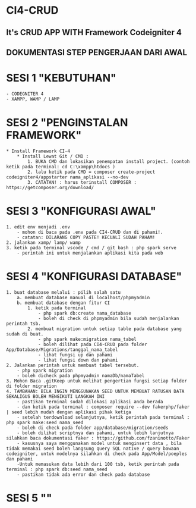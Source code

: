 # CI4-CRUD
## It's CRUD APP WITH Framework Codeigniter 4

## DOKUMENTASI STEP PENGERJAAN DARI AWAL
# SESI 1 "KEBUTUHAN"
    - CODEGNITER 4
    - XAMPP, WAMP / LAMP
# SESI 2 "PENGINSTALAN FRAMEWORK"
    * Install Framework CI-4
        * Install Lewat Git / CMD : 
            1. BUKA CMD dan lokasikan penempatan install project. (contoh ketik pada terminal: cd C:\xampp\htdocs ) 
            2. lalu ketik pada CMD = composer create-project codeigniter4/appstarter nama_aplikasi --no-dev 
            3. CATATAN! : harus terinstall COMPOSER : https://getcomposer.org/download/
# SESI 3 "KONFIGURASI AWAL"
    1. edit env menjadi .env
        - mohon di baca pada .env pada CI4-CRUD dan di pahami!.
        - catatan: DILARANG COPY PASTE! KECUALI SUDAH PAHAM!
    2. jalankan xamp/ lamp/ wamp
    3. ketik pada terminal vscode / cmd / git bash : php spark serve   
        - perintah ini untuk menjalankan aplikasi kita pada web
# SESI 4 "KONFIGURASI DATABASE"
    1. buat database melalui : pilih salah satu
        a. membuat database manual di localhost/phpmyadmin
        b. membuat database dengan fitur CI 
            1. ketik pada terminal 
                - php spark db:create nama_database
                - boleh di check di phpmyadmin bila sudah menjalankan perintah tsb.
            2. membuat migration untuk setiap table pada database yang sudah di buat.
                - php spark make:migration nama_tabel 
                - boleh dilihat pada CI4-CRUD pada folder App/Database/Migrations/tanggal_nama_tabel
                - lihat fungsi up dan pahami
                - lihat fungsi down dan pahami
    2. Jalankan perintah untuk membuat tabel tersebut.
        - php spark migration     
        - boleh dicheck pada phpmyadmin namaDb/namaTabel  
    3. Mohon Baca .gitKeep untuk melihat pengertian fungsi setiap folder di folder migration
    4. TAMBAHAN: BILA INGIN MENGGUNAKAN SEED UNTUK MEMBUAT RATUSAN DATA SEKALIGUS BOLEH MENGIKUTI LANGKAH INI
        - pastikan terminal sudah dilokasi aplikasi anda berada
        - dan ketik pada terminal : composer require --dev fakerphp/faker | seed lebih mudah dengan aplikasi pihak ketiga
        - setelah terdownload selanjutnya, ketik perintah pada terminal : php spark make:seed nama_seed
        - boleh di check pada folder app/database/migration/seeds
        - boleh dilihat scriptnya dan pahami, untuk lebih lanjutnya silahkan baca dokumentasi faker : https://github.com/fzaninotto/Faker
        - kasusnya saya menggunakan model untuk menginsert data , bila tidak memakai seed boleh langsung query SQL native / query bawaan codeigniter, untuk modelnya silahkan di check pada App/Model/poeples dan pahami
        -Untuk memasukan data lebih dari 100 tsb, ketik perintah pada terminal : php spark db:seed nama_seed 
        - pastikan tidak ada error dan check pada database 
# SESI 5 "" 